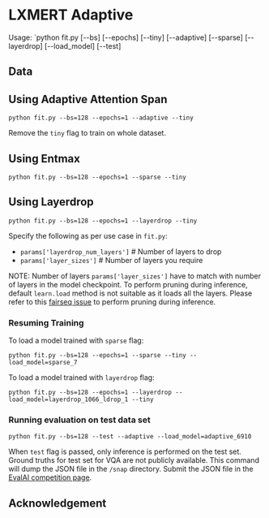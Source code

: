 # LXMERT Adaptive

Usage:
`python fit.py
    [--bs]
    [--epochs]
    [--tiny]
    [--adaptive]
    [--sparse]
    [--layerdrop]
    [--load_model]
    [--test]

## Data


##  Using Adaptive Attention Span
```
python fit.py --bs=128 --epochs=1 --adaptive --tiny
```
Remove the `tiny` flag to train on whole dataset.

## Using Entmax 
```
python fit.py --bs=128 --epochs=1 --sparse --tiny
```

## Using Layerdrop
```
python fit.py --bs=128 --epochs=1 --layerdrop --tiny
```
Specify the following as per use case in `fit.py`:
- `params['layerdrop_num_layers']`  # Number of layers to drop
- `params['layer_sizes']` # Number of layers you require

NOTE: Number of layers `params['layer_sizes']` have to match with number of layers in the model checkpoint. To perform pruning during inference, default `learn.load` method is not suitable as it loads all the layers. Please refer to this [fairseq issue](https://github.com/pytorch/fairseq/issues/1667#issuecomment-581595354) to perform pruning during inference.

### Resuming Training

To load a model trained with `sparse` flag:
```
python fit.py --bs=128 --epochs=1 --sparse --tiny --load_model=sparse_7
```
To load a model trained with `layerdrop` flag:
```
python fit.py --bs=128 --epochs=1 --layerdrop --load_model=layerdrop_1066_ldrop_1 --tiny
```

### Running evaluation on test data set
```
python fit.py --bs=128 --test --adaptive --load_model=adaptive_6910
```
When `test` flag is passed, only inference is performed on the test set. Ground truths for test set for VQA are not publicly available. This command will dump the JSON file in the `/snap` directory. Submit the JSON file in the [EvalAI competition page](https://evalai.cloudcv.org/web/challenges/challenge-page/514/overview).

## Acknowledgement